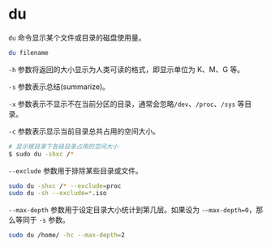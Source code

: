 # du

`du` 命令显示某个文件或目录的磁盘使用量。

```bash
du filename
```

`-h` 参数将返回的大小显示为人类可读的格式，即显示单位为 K、M、G 等。

`-s` 参数表示总结(summarize)。

`-x` 参数表示不显示不在当前分区的目录，通常会忽略`/dev`、`/proc`、`/sys` 等目录。

`-c` 参数表示显示当前目录总共占用的空间大小。

```bash
# 显示根目录下各级目录占用的空间大小
$ sudo du -shxc /*
```

`--exclude` 参数用于排除某些目录或文件。

```bash
sudo du -shxc /* --exclude=proc
sudo du -sh --exclude=*.iso
```

`--max-depth` 参数用于设定目录大小统计到第几层。如果设为 `-–max-depth=0`，那么等同于 `-s` 参数。

```bash
sudo du /home/ -hc --max-depth=2
```
